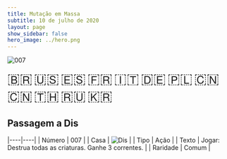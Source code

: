 ```yaml
---
title: Mutação em Massa
subtitle: 10 de julho de 2020
layout: page
show_sidebar: false
hero_image: ../hero.png
---
```


![007](https://mastervault-storage-prod.s3.amazonaws.com/media/card_front/pt/479_007_WW6PQP2CGM8H_pt.png)

<span title="Português" style="font-size: 32px;cursor: pointer;" onclick="javascript:document.querySelector('img[alt=\'007\']').src=document.querySelector('img[alt=\'007\']').src.replace(/card_front\/[^/]+/, 'card_front/pt').replace(/_[^/.0-9]+\.png/, '_pt.png')">🇧🇷</span>
<span title="English" style="font-size: 32px;cursor: pointer;" onclick="javascript:document.querySelector('img[alt=\'007\']').src=document.querySelector('img[alt=\'007\']').src.replace(/card_front\/[^/]+/, 'card_front/en').replace(/_[^/.0-9]+\.png/, '_en.png')">🇺🇸</span>
<span title="Español" style="font-size: 32px;cursor: pointer;" onclick="javascript:document.querySelector('img[alt=\'007\']').src=document.querySelector('img[alt=\'007\']').src.replace(/card_front\/[^/]+/, 'card_front/es').replace(/_[^/.0-9]+\.png/, '_es.png')">🇪🇸</span>
<span title="Français" style="font-size: 32px;cursor: pointer;" onclick="javascript:document.querySelector('img[alt=\'007\']').src=document.querySelector('img[alt=\'007\']').src.replace(/card_front\/[^/]+/, 'card_front/fr').replace(/_[^/.0-9]+\.png/, '_fr.png')">🇫🇷</span>
<span title="Italiano" style="font-size: 32px;cursor: pointer;" onclick="javascript:document.querySelector('img[alt=\'007\']').src=document.querySelector('img[alt=\'007\']').src.replace(/card_front\/[^/]+/, 'card_front/it').replace(/_[^/.0-9]+\.png/, '_it.png')">🇮🇹</span>
<span title="Deutsche" style="font-size: 32px;cursor: pointer;" onclick="javascript:document.querySelector('img[alt=\'007\']').src=document.querySelector('img[alt=\'007\']').src.replace(/card_front\/[^/]+/, 'card_front/de').replace(/_[^/.0-9]+\.png/, '_de.png')">🇩🇪</span>
<span title="Polskie" style="font-size: 32px;cursor: pointer;" onclick="javascript:document.querySelector('img[alt=\'007\']').src=document.querySelector('img[alt=\'007\']').src.replace(/card_front\/[^/]+/, 'card_front/pl').replace(/_[^/.0-9]+\.png/, '_pl.png')">🇵🇱</span>
<span title="简体中文" style="font-size: 32px;cursor: pointer;" onclick="javascript:document.querySelector('img[alt=\'007\']').src=document.querySelector('img[alt=\'007\']').src.replace(/card_front\/[^/]+/, 'card_front/zh-hans').replace(/_[^/.0-9]+\.png/, '_zh-hans.png')">🇨🇳</span>
<span title="繁體中文" style="font-size: 32px;cursor: pointer;" onclick="javascript:document.querySelector('img[alt=\'007\']').src=document.querySelector('img[alt=\'007\']').src.replace(/card_front\/[^/]+/, 'card_front/zh-hant').replace(/_[^/.0-9]+\.png/, '_zh-hant.png')">🇨🇳</span>
<span title="ไทย" style="font-size: 32px;cursor: pointer;" onclick="javascript:document.querySelector('img[alt=\'007\']').src=document.querySelector('img[alt=\'007\']').src.replace(/card_front\/[^/]+/, 'card_front/th').replace(/_[^/.0-9]+\.png/, '_th.png')">🇹🇭</span>
<span title="Pусский" style="font-size: 32px;cursor: pointer;" onclick="javascript:document.querySelector('img[alt=\'007\']').src=document.querySelector('img[alt=\'007\']').src.replace(/card_front\/[^/]+/, 'card_front/ru').replace(/_[^/.0-9]+\.png/, '_ru.png')">🇷🇺</span>
<span title="한국어" style="font-size: 32px;cursor: pointer;" onclick="javascript:document.querySelector('img[alt=\'007\']').src=document.querySelector('img[alt=\'007\']').src.replace(/card_front\/[^/]+/, 'card_front/ko').replace(/_[^/.0-9]+\.png/, '_ko.png')">🇰🇷</span>

## Passagem a Dis

|----|----|
| Número | 007 |
| Casa | ![Dis](https://archonarcana.com/images/thumb/e/e8/Dis.png/22px-Dis.png "Dis") |
| Tipo | Ação |
| Texto | Jogar: Destrua todas as criaturas. Ganhe 3 correntes. |
| Raridade | Comum |
